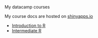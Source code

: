 My datacamp courses

My course docs are hosted on [shinyapps.io](http://www.shinyapps.io)

 - [Introduction to R](https://surlyanalytics.shinyapps.io/introduction_to_r/)
 - [Intermediate R](https://surlyanalytics.shinyapps.io/intermediate_r/)